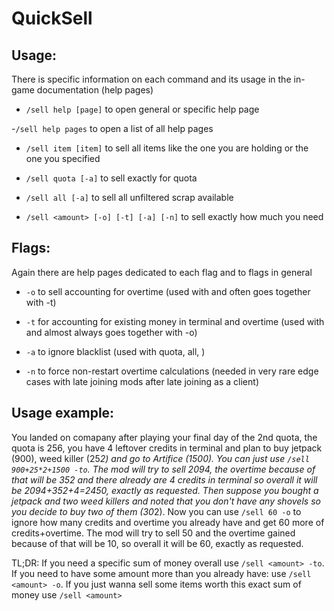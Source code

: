 # QuickSell


## Usage:


There is specific information on each command and its usage in the in-game documentation (help pages)

- `/sell help [page]` to open general or specific help page

-`/sell help pages` to open a list of all help pages

- `/sell item [item]` to sell all items like the one you are holding or the one you specified

- `/sell quota [-a]` to sell exactly for quota

- `/sell all [-a]` to sell all unfiltered scrap available

- `/sell <amount> [-o] [-t] [-a] [-n]` to sell exactly how much you need


## Flags:


Again there are help pages dedicated to each flag and to flags in general

- `-o` to sell accounting for overtime (used with <amount> and often goes together with -t)

- `-t` for accounting for existing money in terminal and overtime (used with <amount> and almost always goes together with -o)

- `-a` to ignore blacklist (used with quota, all, <amount>)

- `-n` to force non-restart overtime calculations (needed in very rare edge cases with late joining mods after late joining as a client)


## Usage example:

You landed on comapany after playing your final day of the 2nd quota, the quota is 256, you have 4 leftover credits in terminal and plan to buy jetpack (900), weed killer (25*2) and go to Artifice (1500). You can just use `/sell 900+25*2+1500 -to`. The mod will try to sell 2094, the overtime because of that will be 352 and there already are 4 credits in terminal so overall it will be 2094+352+4=2450, exactly as requested. Then suppose you bought a jetpack and two weed killers and noted that you don't have any shovels so you decide to buy two of them (30*2). Now you can use `/sell 60 -o` to ignore how many credits and overtime you already have and get 60 more of credits+overtime. The mod will try to sell 50 and the overtime gained because of that will be 10, so overall it will be 60, exactly as requested.


TL;DR: If you need a specific sum of money overall use `/sell <amount> -to`. If you need to have some amount more than you already have: use `/sell <amount> -o`. If you just wanna sell some items worth this exact sum of money use `/sell <amount>`
